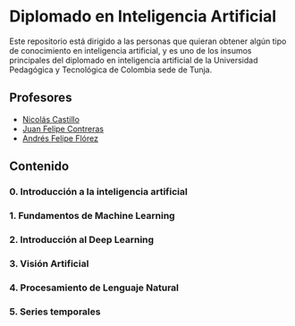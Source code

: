 # Diplomado en Inteligencia Artificial

Este repositorio está dirigido a las personas que quieran obtener algún tipo de conocimiento en inteligencia artificial, y es uno de los insumos principales del diplomado en inteligencia artificial de la Universidad Pedagógica y Tecnológica de Colombia sede de Tunja.

## Profesores

- [Nicolás Castillo](https://www.linkedin.com/in/nicolas-castillo-ak/)
- [Juan Felipe Contreras](https://www.linkedin.com/in/juanf-contreras/)
- [Andrés Felipe Flórez ](https://www.linkedin.com/in/felipeflorezo/)

## Contenido

### 0. Introducción a la inteligencia artificial

### 1. Fundamentos de Machine Learning

### 2. Introducción al Deep Learning

### 3. Visión Artificial

### 4. Procesamiento de Lenguaje Natural

### 5. Series temporales

